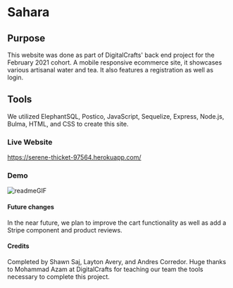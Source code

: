 # Sahara

## Purpose
This website was done as part of DigitalCrafts' back end project for the February 2021 cohort.
A mobile responsive ecommerce site, it showcases various artisanal water and tea. It also features a registration as well as login.

## Tools
We utilized ElephantSQL, Postico, JavaScript, Sequelize, Express, Node.js, Bulma, HTML, and CSS to create this site.

### Live Website
https://serene-thicket-97564.herokuapp.com/

### Demo
![readmeGIF](https://user-images.githubusercontent.com/77462088/113517264-d8a9ec80-954c-11eb-9bb5-7652db9774aa.gif)


#### Future changes
In the near future, we plan to improve the cart functionality as well as add a Stripe component and product reviews.

#### Credits
Completed by Shawn Saj, Layton Avery, and Andres Corredor. Huge thanks to Mohammad Azam at DigitalCrafts for teaching our team the tools necessary to complete this project. 
